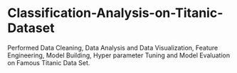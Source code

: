 # Classification-Analysis-on-Titanic-Dataset
Performed Data Cleaning, Data Analysis and Data Visualization, Feature Engineering, Model Building, Hyper parameter Tuning and Model Evaluation on Famous Titanic Data Set.
